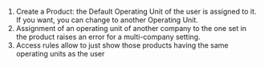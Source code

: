 1.  Create a Product: the Default Operating Unit of the user is assigned
    to it. If you want, you can change to another Operating Unit.
2.  Assignment of an operating unit of another company to the one set in
    the product raises an error for a multi-company setting.
3.  Access rules allow to just show those products having the same
    operating units as the user
